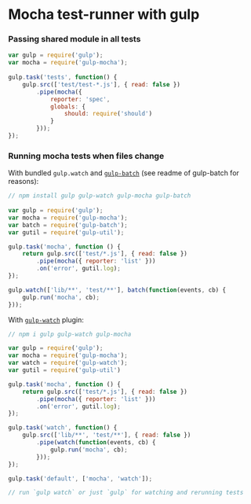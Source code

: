 # Mocha test-runner with gulp

### Passing shared module in all tests

```js
var gulp = require('gulp');
var mocha = require('gulp-mocha');
 
gulp.task('tests', function() {
    gulp.src(['test/test-*.js'], { read: false })
        .pipe(mocha({
            reporter: 'spec',
            globals: {
                should: require('should')
            }
        }));
});
```

### Running mocha tests when files change

With bundled `gulp.watch` and [`gulp-batch`](https://github.com/floatdrop/gulp-batch) (see readme of gulp-batch for reasons):

```js
// npm install gulp gulp-watch gulp-mocha gulp-batch
 
var gulp = require('gulp');
var mocha = require('gulp-mocha');
var batch = require('gulp-batch');
var gutil = require('gulp-util');

gulp.task('mocha', function () {
    return gulp.src(['test/*.js'], { read: false })
        .pipe(mocha({ reporter: 'list' }))
        .on('error', gutil.log);
});

gulp.watch(['lib/**', 'test/**'], batch(function(events, cb) {
    gulp.run('mocha', cb);
}));
```

With [`gulp-watch`](https://github.com/floatdrop/gulp-watch) plugin:

```js
// npm i gulp gulp-watch gulp-mocha

var gulp = require('gulp');
var mocha = require('gulp-mocha');
var watch = require('gulp-watch');
var gutil = require('gulp-util')

gulp.task('mocha', function () {
    return gulp.src(['test/*.js'], { read: false })
        .pipe(mocha({ reporter: 'list' }))
        .on('error', gutil.log);
});

gulp.task('watch', function() {
    gulp.src(['lib/**', 'test/**'], { read: false })
        .pipe(watch(function(events, cb) {
            gulp.run('mocha', cb);
        }));
});

gulp.task('default', ['mocha', 'watch']);

// run `gulp watch` or just `gulp` for watching and rerunning tests
```
